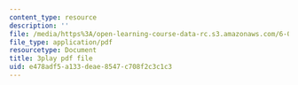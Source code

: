 ```yaml
---
content_type: resource
description: ''
file: /media/https%3A/open-learning-course-data-rc.s3.amazonaws.com/6-004-computation-structures-spring-2017/e478adf5a133deae8547c708f2c3c1c3_aR6X3OUAKkI.pdf
file_type: application/pdf
resourcetype: Document
title: 3play pdf file
uid: e478adf5-a133-deae-8547-c708f2c3c1c3
---
```

